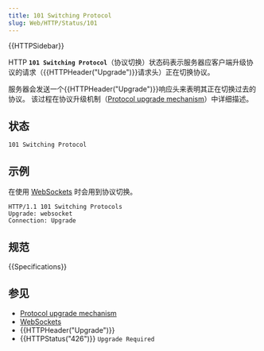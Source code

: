 ```yaml
---
title: 101 Switching Protocol
slug: Web/HTTP/Status/101
---
```


{{HTTPSidebar}}

HTTP **`101 Switching Protocol`**（协议切换）状态码表示服务器应客户端升级协议的请求（{{HTTPHeader("Upgrade")}}请求头）正在切换协议。

服务器会发送一个{{HTTPHeader("Upgrade")}}响应头来表明其正在切换过去的协议。
该过程在协议升级机制（[Protocol upgrade mechanism](/zh-CN/docs/Web/HTTP/Protocol_upgrade_mechanism)）中详细描述。

## 状态

```plain
101 Switching Protocol
```

## 示例

在使用 [WebSockets](/zh-CN/docs/Web/API/WebSockets_API) 时会用到协议切换。

```plain
HTTP/1.1 101 Switching Protocols
Upgrade: websocket
Connection: Upgrade
```

## 规范

{{Specifications}}

## 参见

- [Protocol upgrade mechanism](/zh-CN/docs/Web/HTTP/Protocol_upgrade_mechanism)
- [WebSockets](/zh-CN/docs/Web/API/WebSockets_API)
- {{HTTPHeader("Upgrade")}}
- {{HTTPStatus("426")}} `Upgrade Required`
